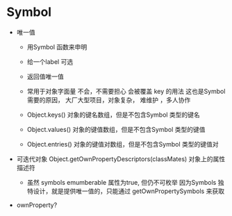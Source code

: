 # Symbol

- 唯一值
  - 用Symbol 函数来申明
  - 给一个label 可选 
  - 返回值唯一值
  - 常用于对象字面量 不会，不需要担心 会被覆盖
    key 的用法 这也是Symbol 需要的原因， 
    大厂大型项目，对象复杂， 难维护 ，多人协作

  - Object.keys() 对象的键名数组，但是不包含Symbol 类型的键名
  - Object.values() 对象的键值数组，但是不包含Symbol 类型的键值
  - Object.entries() 对象的键值对数组，但是不包含Symbol 类型的键值对

- 可迭代对象
  Object.getOwnPropertyDescriptors(classMates) 对象上的属性描述符
  - 虽然 symbols emumberable 属性为true, 但仍不可枚举
    因为Symbols 独特设计，就是提供唯一值的，只能通过
    getOwnPropertySymbols 来获取 

- ownProperty? 
